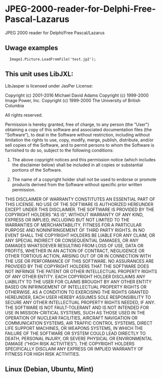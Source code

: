 # JPEG-2000-reader-for-Delphi-Free-Pascal-Lazarus
JPEG 2000 reader for Delphi/Free Pascal/Lazarus

## Uwage examples
```
  Image1.Picture.LoadFromFile('test.jp2');
```

## This unit uses LibJXL:
LibJasper is licensed under JasPer License:

Copyright (c) 2001-2016 Michael David Adams
Copyright (c) 1999-2000 Image Power, Inc.
Copyright (c) 1999-2000 The University of British Columbia

All rights reserved.

Permission is hereby granted, free of charge, to any person (the
"User") obtaining a copy of this software and associated documentation
files (the "Software"), to deal in the Software without restriction,
including without limitation the rights to use, copy, modify, merge,
publish, distribute, and/or sell copies of the Software, and to permit
persons to whom the Software is furnished to do so, subject to the
following conditions:

1.  The above copyright notices and this permission notice (which
includes the disclaimer below) shall be included in all copies or
substantial portions of the Software.

2.  The name of a copyright holder shall not be used to endorse or
promote products derived from the Software without specific prior
written permission.

THIS DISCLAIMER OF WARRANTY CONSTITUTES AN ESSENTIAL PART OF THIS
LICENSE.  NO USE OF THE SOFTWARE IS AUTHORIZED HEREUNDER EXCEPT UNDER
THIS DISCLAIMER.  THE SOFTWARE IS PROVIDED BY THE COPYRIGHT HOLDERS
"AS IS", WITHOUT WARRANTY OF ANY KIND, EXPRESS OR IMPLIED, INCLUDING
BUT NOT LIMITED TO THE WARRANTIES OF MERCHANTABILITY, FITNESS FOR A
PARTICULAR PURPOSE AND NONINFRINGEMENT OF THIRD PARTY RIGHTS.  IN NO
EVENT SHALL THE COPYRIGHT HOLDERS BE LIABLE FOR ANY CLAIM, OR ANY SPECIAL
INDIRECT OR CONSEQUENTIAL DAMAGES, OR ANY DAMAGES WHATSOEVER RESULTING
FROM LOSS OF USE, DATA OR PROFITS, WHETHER IN AN ACTION OF CONTRACT,
NEGLIGENCE OR OTHER TORTIOUS ACTION, ARISING OUT OF OR IN CONNECTION
WITH THE USE OR PERFORMANCE OF THIS SOFTWARE.  NO ASSURANCES ARE
PROVIDED BY THE COPYRIGHT HOLDERS THAT THE SOFTWARE DOES NOT INFRINGE
THE PATENT OR OTHER INTELLECTUAL PROPERTY RIGHTS OF ANY OTHER ENTITY.
EACH COPYRIGHT HOLDER DISCLAIMS ANY LIABILITY TO THE USER FOR CLAIMS
BROUGHT BY ANY OTHER ENTITY BASED ON INFRINGEMENT OF INTELLECTUAL
PROPERTY RIGHTS OR OTHERWISE.  AS A CONDITION TO EXERCISING THE RIGHTS
GRANTED HEREUNDER, EACH USER HEREBY ASSUMES SOLE RESPONSIBILITY TO SECURE
ANY OTHER INTELLECTUAL PROPERTY RIGHTS NEEDED, IF ANY.  THE SOFTWARE
IS NOT FAULT-TOLERANT AND IS NOT INTENDED FOR USE IN MISSION-CRITICAL
SYSTEMS, SUCH AS THOSE USED IN THE OPERATION OF NUCLEAR FACILITIES,
AIRCRAFT NAVIGATION OR COMMUNICATION SYSTEMS, AIR TRAFFIC CONTROL
SYSTEMS, DIRECT LIFE SUPPORT MACHINES, OR WEAPONS SYSTEMS, IN WHICH
THE FAILURE OF THE SOFTWARE OR SYSTEM COULD LEAD DIRECTLY TO DEATH,
PERSONAL INJURY, OR SEVERE PHYSICAL OR ENVIRONMENTAL DAMAGE ("HIGH
RISK ACTIVITIES").  THE COPYRIGHT HOLDERS SPECIFICALLY DISCLAIM ANY
EXPRESS OR IMPLIED WARRANTY OF FITNESS FOR HIGH RISK ACTIVITIES.

## Linux (Debian, Ubuntu, Mint)
